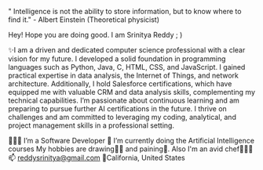 " Intelligence is not the ability to store information, but to know where to find it."
                                                                          - Albert Einstein
                                                                           (Theoretical physicist)


Hey! Hope you are doing good. 
I am Srinitya Reddy ; )

✨I am a driven and dedicated computer science professional with a clear vision for my future.
I developed a solid foundation in programming languages such as Python, Java, C, HTML, CSS, and JavaScript. 
I gained practical expertise in data analysis, the Internet of Things, and network architecture.
Additionally, I hold Salesforce certifications, which have equipped me with valuable CRM and data analysis skills, complementing my technical capabilities. 
I’m passionate about continuous learning and am preparing to pursue further AI certifications in the future.
I thrive on challenges and am committed to leveraging my coding, analytical, and project management skills in a professional setting.


👩🏻‍💻 I’m a Software Developer
📱 I’m currently doing the Artificial Intelligence courses
My hobbies are drawing✍🏼 and paining🎨. Also I'm an avid chef👩🏻‍🍳
📫 reddysrinitya@gmail.com
📍California, United States
